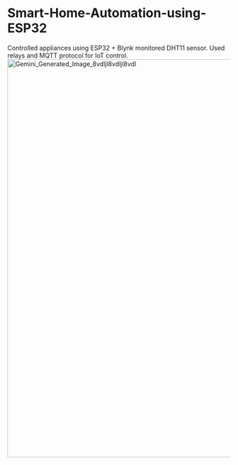 # Smart-Home-Automation-using-ESP32
Controlled appliances using ESP32 + Blynk monitored DHT11 sensor.    Used relays and MQTT protocol for IoT control.
<img width="1152" height="896" alt="Gemini_Generated_Image_8vdljl8vdljl8vdl" src="https://github.com/user-attachments/assets/710b5fd6-cc9a-4689-a4e6-45987f57437c" />
